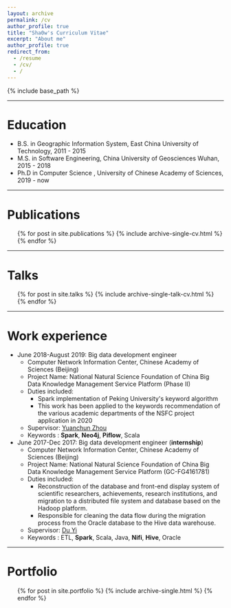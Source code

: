 ```yaml
---
layout: archive
permalink: /cv
author_profile: true
title: "Sha0w's Curriculum Vitae"
excerpt: "About me"
author_profile: true
redirect_from:
  - /resume
  - /cv/
  - /
---
```


{% include base_path %}

---

Education
======
* B.S. in Geographic Information System, East China University of Technology, 2011 - 2015
* M.S. in Software Engineering, China University of Geosciences Wuhan, 2015 - 2018
* Ph.D in Computer Science , University of Chinese Academy of Sciences, 2019 - now

---

Publications
======
  <ul>{% for post in site.publications %}
    {% include archive-single-cv.html %}
  {% endfor %}</ul>

---

Talks
======
  <ul>{% for post in site.talks %}
    {% include archive-single-talk-cv.html %}
  {% endfor %}</ul>

---

Work experience
======
* June 2018-August 2019: Big data development engineer
  * Computer Network Information Center, Chinese Academy of Sciences (Beijing)
  * Project Name: National Natural Science Foundation of China Big Data Knowledge Management Service Platform (Phase II)
  * Duties included: 
    * Spark implementation of Peking University's keyword algorithm
    * This work has been applied to the keywords recommendation of the various academic departments of the NSFC project application in 2020
  * Supervisor: [Yuanchun Zhou](http://people.ucas.ac.cn/~zhouyuanchun)
  * Keywords : **Spark**, **Neo4j**, **Piflow**, Scala
* June 2017-Dec 2017: Big data development engineer (**internship**)
  * Computer Network Information Center, Chinese Academy of Sciences (Beijing)
  * Project Name: National Natural Science Foundation of China Big Data Knowledge Management Service Platform (GC-FG4161781)
  * Duties included: 
    * Reconstruction of the database and front-end display system of scientific researchers, achievements, research institutions, and migration to a distributed file system and database based on the Hadoop platform.
    * Responsible for cleaning the data flow during the migration process from the Oracle database to the Hive data warehouse.  
  * Supervisor: [Du Yi](http://people.ucas.ac.cn/~duyi)
  * Keywords : ETL, **Spark**, Scala, Java, **Nifi**, **Hive**, Oracle
  
---

Portfolio
======
  <ul>{% for post in site.portfolio %}
    {% include archive-single.html %}
  {% endfor %}</ul>

[comment]: <> (Teaching)

[comment]: <> (======)

[comment]: <> (  <ul>{% for post in site.teaching %})

[comment]: <> (    {% include archive-single-cv.html %})

[comment]: <> (  {% endfor %}</ul>)
  
[comment]: <> (Service and leadership)

[comment]: <> (======)

[comment]: <> (* Currently signed in to 43 different slack teams)
